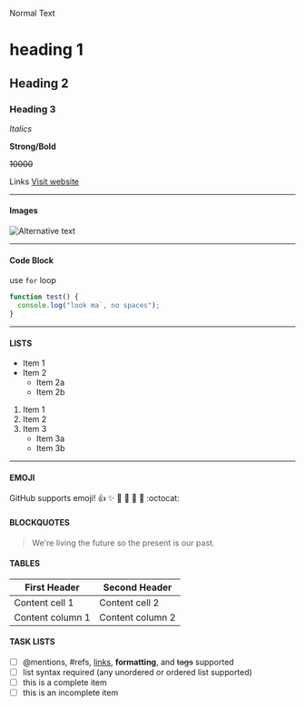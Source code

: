 Normal Text

# heading 1

## Heading 2

### Heading 3

_Italics_

**Strong/Bold**

~~10000~~

Links
[Visit website](https://www.google.com "Hover")

---

#### Images

![Alternative text]()

---

#### Code Block

use `for` loop

```javascript
function test() {
  console.log("look ma`, no spaces");
}
```

---

#### LISTS

- Item 1
- Item 2
  - Item 2a
  - Item 2b

1. Item 1
2. Item 2
3. Item 3
   - Item 3a
   - Item 3b

---

#### EMOJI

GitHub supports emoji!
:+1: :sparkles: :camel: :tada:
:rocket: :metal: :octocat:

#### BLOCKQUOTES

> We're living the future so
> the present is our past.

#### TABLES

| First Header     | Second Header    |
| ---------------- | ---------------- |
| Content cell 1   | Content cell 2   |
| Content column 1 | Content column 2 |

#### TASK LISTS

- [ ] @mentions, #refs, [links](),
      **formatting**, and <del>tags</del>
      supported
- [ ] list syntax required (any
      unordered or ordered list supported)
- [ ] this is a complete item
- [ ] this is an incomplete item
